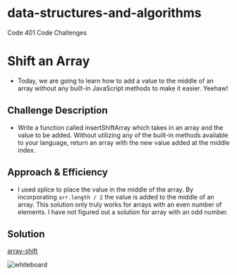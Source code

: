 # data-structures-and-algorithms
Code 401 Code Challenges

# Shift an Array
* Today, we are going to learn how to add a value to the middle of an array without any built-in JavaScript methods to make it easier. Yeehaw!

## Challenge Description
* Write a function called insertShiftArray which takes in an array and the value to be added. Without utilizing any of the built-in methods available to your language, return an array with the new value added at the middle index.

## Approach & Efficiency
* I used splice to place the value in the middle of the array. By incorporating `arr.length / 2` the value is added to the middle of an array. This solution only truly works for arrays with an even number of elements. I have not figured out a solution for array with an odd number. 

## Solution

[array-shift](javascript/challenges/arrayShift/array-shift.js)

![whiteboard](arrayShift.png)